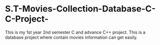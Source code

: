 # S.T-Movies-Collection-Database-C-C-Project-
This is my 1st year 2nd semester C and advance C++ project. This is a database project where contain movies information can get easily.
